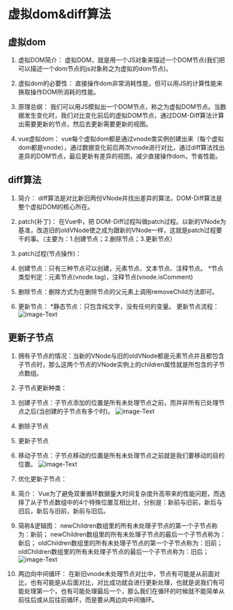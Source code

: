 # 虚拟dom&diff算法

## 虚拟dom
1. 虚拟DOM简介：
  虚拟DOM，就是用一个JS对象来描述一个DOM节点(我们把可以描述一个dom节点的js对象称之为虚拟的dom节点)。

2. 虚拟dom的必要性：
  直接操作dom非常消耗性能，但可以用JS的计算性能来换取操作DOM所消耗的性能。

3. 原理总纲：
  我们可以用JS模拟出一个DOM节点，称之为虚拟DOM节点。当数据发生变化时，我们对比变化前后的虚拟DOM节点，通过DOM-Diff算法计算出需要更新的节点，然后去更新需要更新的视图。

4. vue虚拟dom：
  vue每个虚拟dom都是通过vnode类实例创建出来（每个虚拟dom都是vnode），通过数据变化前后两次vnode进行对比，通过diff算法找出差异的DOM节点，最后更新有差异的视图，减少直接操作dom，节省性能。


## diff算法
1. 简介：
  diff算法是对比新旧两份VNode并找出差异的算法，DOM-Diff算法是整个虚拟DOM的核心所在。

2. patch(补丁)：
  在Vue中，把 DOM-Diff过程叫做patch过程。以新的VNode为基准，改造旧的oldVNode使之成为跟新的VNode一样，这就是patch过程要干的事。（主要为：1.创建节点；2.删除节点；3.更新节点）

3. patch过程(节点操作)：
  1. 创建节点：只有三种节点可以创建，元素节点、文本节点、注释节点。
    *节点类型判定：元素节点(vnode.tag)，注释节点(vnode.isComment)
  2. 删除节点：删除方式为在删除节点的父元素上调用removeChild方法即可。
  3. 更新节点：
    *静态节点：只包含纯文字，没有任何的变量。
    更新节点流程：
    ![image-Text](https://vue-js.com/learn-vue/assets/img/3.7b0442aa.png)

## 更新子节点
1. 拥有子节点的情况：当新的VNode与旧的oldVNode都是元素节点并且都包含子节点时，那么这两个节点的VNode实例上的children属性就是所包含的子节点数组。

2. 子节点更新种类：
  1. 创建子节点：子节点添加的位置是所有未处理节点之前，而并非所有已处理节点之后(当创建的子节点有多个时)。
    ![image-Text](https://vue-js.com/learn-vue/assets/img/5.bcb4dcee.png)
  2. 删除子节点
  3. 更新子节点
  4. 移动子节点：子节点移动的位置是所有未处理节点之前就是我们要移动的目的位置。
    ![image-Text](https://vue-js.com/learn-vue/assets/img/6.b9621b4d.png)
  
3. 优化更新子节点：
  1. 简介：
    Vue为了避免双重循环数据量大时间复杂度升高带来的性能问题，而选择了从子节点数组中的4个特殊位置互相比对，分别是：新前与旧前，新后与旧后，新后与旧前，新前与旧后。

  2. 简称&逻辑图：
    newChildren数组里的所有未处理子节点的第一个子节点称为：新前；
    newChildren数组里的所有未处理子节点的最后一个子节点称为：新后；
    oldChildren数组里的所有未处理子节点的第一个子节点称为：旧前；
    oldChildren数组里的所有未处理子节点的最后一个子节点称为：旧后；
    ![image-Text](https://vue-js.com/learn-vue/assets/img/8.e4c85c40.png)
  
  3. 两边向中间循环：
    在新旧vnode未处理节点对比中，节点有可能是从前面对比，也有可能是从后面对比，对比成功就会进行更新处理，也就是说我们有可能处理第一个，也有可能处理最后一个，那么我们在循环的时候就不能简单从前往后或从后往前循环，而是要从两边向中间循环。